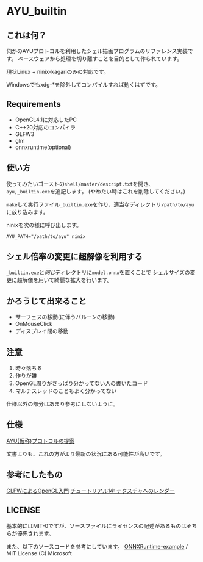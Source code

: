 # AYU\_builtin

## これは何？

伺かのAYUプロトコルを利用したシェル描画プログラムのリファレンス実装です。
ベースウェアから処理を切り離すことを目的として作られています。

現状Linux + ninix-kagariのみの対応です。

Windowsでもxdg-\*を除外してコンパイルすれば動くはずです。

## Requirements

- OpenGL4.1に対応したPC
- C++20対応のコンパイラ
- GLFW3
- glm
- onnxruntime(optional)

## 使い方

使ってみたいゴーストの`shell/master/descript.txt`を開き、
`ayu,_builtin.exe`を追記します。
(やめたい時はこれを削除してください。)

`make`して実行ファイル`_builtin.exe`を作り、適当なディレクトリ`/path/to/ayu`に放り込みます。

ninixを次の様に呼び出します。

```
AYU_PATH="/path/to/ayu" ninix
```

## シェル倍率の変更に超解像を利用する

`_builtin.exe`と*同じ*ディレクトリに`model.onnx`を置くことで
シェルサイズの変更に超解像を用いて綺麗な拡大を行います。

## かろうじて出来ること

- サーフェスの移動(に伴うバルーンの移動)
- OnMouseClick
- ディスプレイ間の移動

## 注意

1. 時々落ちる
2. 作りが雑
3. OpenGL周りがさっぱり分かってない人の書いたコード
4. マルチスレッドのこともよく分かってない

仕様以外の部分はあまり参考にしないように。

## 仕様

[AYU(仮称)プロトコルの提案](https://gist.github.com/Tatakinov/1c88e4160f53bbd57754987c5a0e9115)

文書よりも、これの方がより最新の状況にある可能性が高いです。

## 参考にしたもの

[GLFWによるOpenGL入門](https://tokoik.github.io/GLFWdraft.pdf)
[チュートリアル14: テクスチャへのレンダー](http://www.opengl-tutorial.org/jp/intermediate-tutorials/tutorial-14-render-to-texture/)

## LICENSE

基本的にはMIT-0ですが、ソースファイルにライセンスの記述があるものはそちらが優先されます。

また、以下のソースコードを参考にしています。
[ONNXRuntime-example](https://github.com/microsoft/onnxruntime-inference-examples/blob/main/c_cxx/MNIST/MNIST.cpp) / MIT License (C) Microsoft
